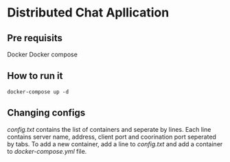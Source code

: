 # Distributed Chat Apllication

## Pre requisits
Docker
Docker compose

## How to run it
```docker-compose up -d```

## Changing configs
*config.txt* contains the list of containers and seperate by lines. Each line contains server name, address, client port and coorination port seperated by tabs.
To add a new container, add a line to *config.txt* and add a container to *docker-compose.yml* file.